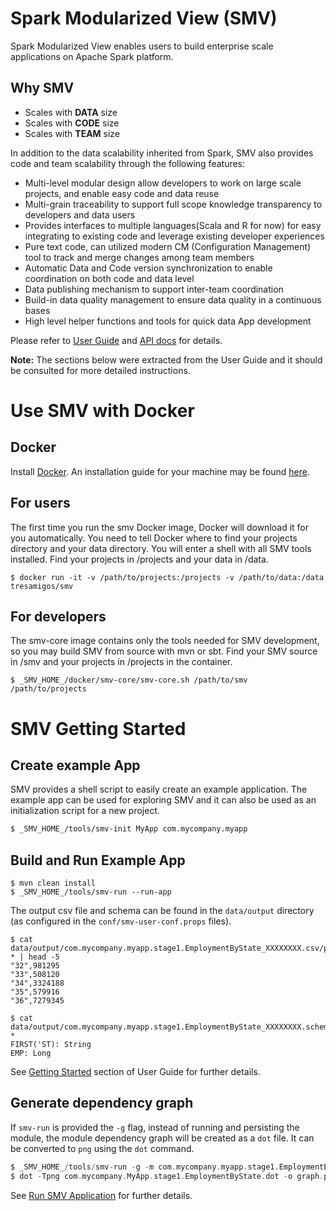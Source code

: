 # Spark Modularized View (SMV)
Spark Modularized View enables users to build enterprise scale applications on Apache Spark platform.

## Why SMV
* Scales with **DATA** size
* Scales with **CODE** size
* Scales with **TEAM** size

In addition to the data scalability inherited from Spark, SMV also provides code and team scalability through
the following features:
* Multi-level modular design allow developers to work on large scale projects, and enable easy code and data reuse
* Multi-grain traceability to support full scope knowledge transparency to developers and data users
* Provides interfaces to multiple languages(Scala and R for now) for easy integrating to existing code and leverage existing developer experiences
* Pure text code, can utilized modern CM (Configuration Management) tool to track and merge changes among team members
* Automatic Data and Code version synchronization to enable coordination on both code and data level
* Data publishing mechanism to support inter-team coordination
* Build-in data quality management to ensure data quality in a continuous bases
* High level helper functions and tools for quick data App development

Please refer to [User Guide](docs/user/0_user_toc.md) and
[API docs](http://tresamigossd.github.io/SMV/scaladocs/index.html#org.tresamigos.smv.package) for details.

**Note:** The sections below were extracted from the User Guide and it should be consulted for more detailed instructions.

# Use SMV with Docker

## Docker
Install [Docker](https://www.docker.com/what-docker). An installation guide for your machine may be found [here](https://docs.docker.com/engine/installation/).

## For users
The first time you run the smv Docker image, Docker will download it for you automatically. You need to tell Docker where to find your projects directory and your data directory. You will enter a shell with all SMV tools installed. Find your projects in /projects and your data in /data.
```shell
$ docker run -it -v /path/to/projects:/projects -v /path/to/data:/data tresamigos/smv
```

## For developers

The smv-core image contains only the tools needed for SMV development, so you may build SMV from source with mvn or sbt. Find your SMV source in /smv and your projects in /projects in the container.
```shell
$ _SMV_HOME_/docker/smv-core/smv-core.sh /path/to/smv /path/to/projects
```

# SMV Getting Started

## Create example App

SMV provides a shell script to easily create an example application.
The example app can be used for exploring SMV and it can also be used as an initialization script for a new project.

```bash
$ _SMV_HOME_/tools/smv-init MyApp com.mycompany.myapp
```

## Build and Run Example App

```shell
$ mvn clean install
$ _SMV_HOME_/tools/smv-run --run-app
```

The output csv file and schema can be found in the `data/output` directory (as configured in the `conf/smv-user-conf.props` files).

```shell
$ cat data/output/com.mycompany.myapp.stage1.EmploymentByState_XXXXXXXX.csv/part-* | head -5
"32",981295
"33",508120
"34",3324188
"35",579916
"36",7279345

$ cat data/output/com.mycompany.myapp.stage1.EmploymentByState_XXXXXXXX.schema/part-*
FIRST('ST): String
EMP: Long
```

See [Getting Started](docs/user/getting_started.md) section of User Guide for further details.

## Generate dependency graph

If `smv-run` is provided the `-g` flag, instead of running and persisting the module, the module dependency graph will be created as a `dot` file. It can be converted to `png` using the `dot` command.

```scala
$ _SMV_HOME_/tools/smv-run -g -m com.mycompany.myapp.stage1.EmploymentByState
$ dot -Tpng com.mycompany.MyApp.stage1.EmploymentByState.dot -o graph.png
```

See [Run SMV Application](docs/user/run_app.md) for further details.
